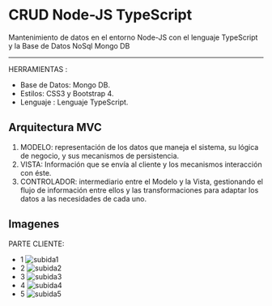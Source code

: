 # CRUD Node-JS TypeScript
Mantenimiento de datos en el entorno Node-JS con el lenguaje TypeScript y la Base de Datos NoSql Mongo DB

------------

HERRAMIENTAS :
- Base de Datos: Mongo DB.
- Estilos: CSS3 y Bootstrap 4.
- Lenguaje : Lenguaje TypeScript.

## Arquitectura MVC
1. MODELO: representación de los datos que maneja el sistema, su lógica de negocio, y sus mecanismos de persistencia.
2. VISTA: Información que se envía al cliente y los mecanismos interacción con éste.
3. CONTROLADOR: intermediario entre el Modelo y la Vista, gestionando el flujo de información entre ellos y las transformaciones para adaptar los datos a las necesidades de cada uno.

## Imagenes
PARTE CLIENTE:
- 1
![subida1](https://user-images.githubusercontent.com/68178186/105456364-0a502e80-5c53-11eb-88f0-1b62d98c1cc0.PNG)
- 2
![subida2](https://user-images.githubusercontent.com/68178186/105456372-0cb28880-5c53-11eb-8b57-0ea4306c3c2a.PNG)
- 3
![subida3](https://user-images.githubusercontent.com/68178186/105456380-10dea600-5c53-11eb-9078-b30b4da50e5b.PNG)
- 4
![subida4](https://user-images.githubusercontent.com/68178186/105456389-13410000-5c53-11eb-8ddb-386ebfb6c24c.PNG)
- 5
![subida5](https://user-images.githubusercontent.com/68178186/105456393-15a35a00-5c53-11eb-968f-9d5619f8aae1.PNG)
